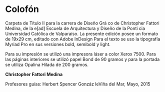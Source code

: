 # Colofón


Carpeta de Título II para la carrera de Diseño Grá co de Christopher Fattori Medina, de la e[ad] Escuela de Arquitectura y Diseño de la Ponti cia Universidad Católica de Valparaíso.
La presente edición posee un formato de 19x29 cm, editado con Adobe InDesign Para el texto se uso la tipografía Myriad Pro en sus versiones bold, semibold y light.

Para su impresión se utilizó una impresora láser a color Xerox 7500. Para las páginas interiores se utilizó papel Bond de 90 gramos y para la portada se utiliza Opalina Hilada de 200 gramos.

**Christopher Fattori Medina**

Profesores guías: Herbert Spencer Gonzáz
leViña del Mar, Mayo, 2015